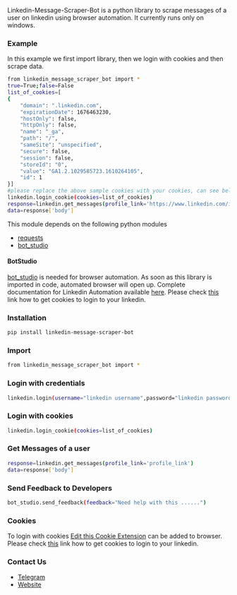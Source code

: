 Linkedin-Message-Scraper-Bot is a python library to scrape messages of a user on linkedin using browser automation. 
It currently runs only on windows.

### Example
In this example we first import library, then we login with cookies and then scrape data.
```sh
from linkedin_message_scraper_bot import *
true=True;false=False
list_of_cookies=[
{
    "domain": ".linkedin.com",
    "expirationDate": 1676463230,
    "hostOnly": false,
    "httpOnly": false,
    "name": "_ga",
    "path": "/",
    "sameSite": "unspecified",
    "secure": false,
    "session": false,
    "storeId": "0",
    "value": "GA1.2.1029585723.1610264105",
    "id": 1
}]
#please replace the above sample cookies with your cookies, can see below link of how to fetch cookies
linkedin.login_cookie(cookies=list_of_cookies)
response=linkedin.get_messages(profile_link='https://www.linkedin.com/in/abhishek-chaudhary-/')
data=response['body']
```

This module depends on the following python modules
* [requests](https://pypi.org/project/requests/)
* [bot_studio](https://pypi.org/project/bot_studio/)

#### BotStudio
[bot_studio](https://pypi.org/project/bot_studio/) is needed for browser automation. As soon as this library is imported in code, automated browser will open up. Complete documentation for Linkedin Automation available [here](https://linkedin-api.datakund.com/en/latest/). Please check [this](https://abhishek-chaudhary.medium.com/how-to-get-cookies-of-any-website-from-browser-22b3d6348ed2) link how to get cookies to login to your linkedin.

### Installation

```sh
pip install linkedin-message-scraper-bot
```

### Import
```sh
from linkedin_message_scraper_bot import *
```

### Login with credentials
```sh
linkedin.login(username="linkedin username",password="linkedin password")
```

### Login with cookies
```sh
linkedin.login_cookie(cookies=list_of_cookies)
```

### Get Messages of a user
```sh
response=linkedin.get_messages(profile_link='profile_link')
data=response['body']
```

### Send Feedback to Developers
```sh
bot_studio.send_feedback(feedback="Need help with this ......")
```

### Cookies
To login with cookies [Edit this Cookie Extension](https://chrome.google.com/webstore/detail/editthiscookie/fngmhnnpilhplaeedifhccceomclgfbg?hl=en) can be added to browser. Please check [this](https://abhishek-chaudhary.medium.com/how-to-get-cookies-of-any-website-from-browser-22b3d6348ed2) link how to get cookies to login to your linkedin.

### Contact Us
* [Telegram](https://t.me/datakund)
* [Website](https://datakund.com)

